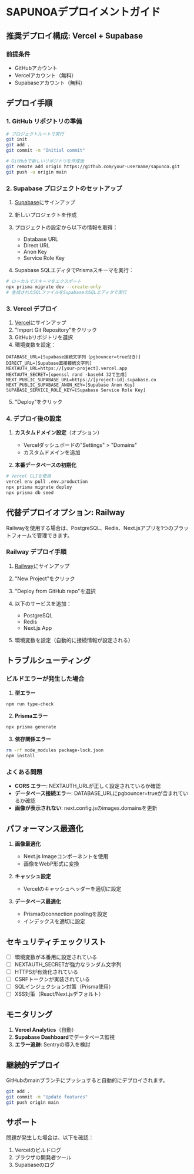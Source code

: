 # SAPUNOAデプロイメントガイド

## 推奨デプロイ構成: Vercel + Supabase

### 前提条件
- GitHubアカウント
- Vercelアカウント（無料）
- Supabaseアカウント（無料）

## デプロイ手順

### 1. GitHub リポジトリの準備

```bash
# プロジェクトルートで実行
git init
git add .
git commit -m "Initial commit"

# GitHubで新しいリポジトリを作成後
git remote add origin https://github.com/your-username/sapunoa.git
git push -u origin main
```

### 2. Supabase プロジェクトのセットアップ

1. [Supabase](https://supabase.com)にサインアップ
2. 新しいプロジェクトを作成
3. プロジェクトの設定から以下の情報を取得：
   - Database URL
   - Direct URL
   - Anon Key
   - Service Role Key

4. Supabase SQLエディタでPrismaスキーマを実行：
```bash
# ローカルでスキーマをエクスポート
npx prisma migrate dev --create-only
# 生成されたSQLファイルをSupabaseのSQLエディタで実行
```

### 3. Vercel デプロイ

1. [Vercel](https://vercel.com)にサインアップ
2. "Import Git Repository"をクリック
3. GitHubリポジトリを選択
4. 環境変数を設定：

```
DATABASE_URL=[Supabase接続文字列（pgbouncer=true付き）]
DIRECT_URL=[Supabase直接接続文字列]
NEXTAUTH_URL=https://[your-project].vercel.app
NEXTAUTH_SECRET=[openssl rand -base64 32で生成]
NEXT_PUBLIC_SUPABASE_URL=https://[project-id].supabase.co
NEXT_PUBLIC_SUPABASE_ANON_KEY=[Supabase Anon Key]
SUPABASE_SERVICE_ROLE_KEY=[Supabase Service Role Key]
```

5. "Deploy"をクリック

### 4. デプロイ後の設定

1. **カスタムドメイン設定**（オプション）
   - Vercelダッシュボードの"Settings" > "Domains"
   - カスタムドメインを追加

2. **本番データベースの初期化**
```bash
# Vercel CLIを使用
vercel env pull .env.production
npx prisma migrate deploy
npx prisma db seed
```

## 代替デプロイオプション: Railway

Railwayを使用する場合は、PostgreSQL、Redis、Next.jsアプリを1つのプラットフォームで管理できます。

### Railway デプロイ手順

1. [Railway](https://railway.app)にサインアップ
2. "New Project"をクリック
3. "Deploy from GitHub repo"を選択
4. 以下のサービスを追加：
   - PostgreSQL
   - Redis
   - Next.js App

5. 環境変数を設定（自動的に接続情報が設定される）

## トラブルシューティング

### ビルドエラーが発生した場合

1. **型エラー**
```bash
npm run type-check
```

2. **Prismaエラー**
```bash
npx prisma generate
```

3. **依存関係エラー**
```bash
rm -rf node_modules package-lock.json
npm install
```

### よくある問題

- **CORS エラー**: NEXTAUTH_URLが正しく設定されているか確認
- **データベース接続エラー**: DATABASE_URLにpgbouncer=trueが含まれているか確認
- **画像が表示されない**: next.config.jsのimages.domainsを更新

## パフォーマンス最適化

1. **画像最適化**
   - Next.js Imageコンポーネントを使用
   - 画像をWebP形式に変換

2. **キャッシュ設定**
   - Vercelのキャッシュヘッダーを適切に設定

3. **データベース最適化**
   - Prismaのconnection poolingを設定
   - インデックスを適切に設定

## セキュリティチェックリスト

- [ ] 環境変数が本番用に設定されている
- [ ] NEXTAUTH_SECRETが強力なランダム文字列
- [ ] HTTPSが有効化されている
- [ ] CSRFトークンが実装されている
- [ ] SQLインジェクション対策（Prisma使用）
- [ ] XSS対策（React/Next.jsデフォルト）

## モニタリング

1. **Vercel Analytics**（自動）
2. **Supabase Dashboard**でデータベース監視
3. **エラー追跡**: Sentryの導入を検討

## 継続的デプロイ

GitHubのmainブランチにプッシュすると自動的にデプロイされます。

```bash
git add .
git commit -m "Update features"
git push origin main
```

## サポート

問題が発生した場合は、以下を確認：
1. Vercelのビルドログ
2. ブラウザの開発者ツール
3. Supabaseのログ